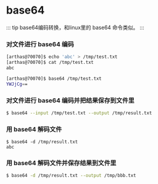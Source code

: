 base64
===

::: tip
base64编码转换，和linux里的 base64 命令类似。
:::

### 对文件进行 base64 编码

```bash
[arthas@70070]$ echo 'abc' > /tmp/test.txt
[arthas@70070]$ cat /tmp/test.txt
abc

[arthas@70070]$ base64 /tmp/test.txt
YWJjCg==
```

### 对文件进行 base64 编码并把结果保存到文件里

```bash
$ base64 --input /tmp/test.txt --output /tmp/result.txt
```

### 用 base64 解码文件

```
$ base64 -d /tmp/result.txt
abc
```

### 用 base64 解码文件并保存结果到文件里

```bash
$ base64 -d /tmp/result.txt --output /tmp/bbb.txt
```

